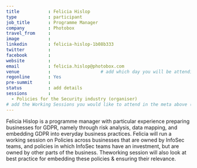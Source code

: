 ```yaml
---
title           : Felicia Hislop
type            : participant
job_title       : Programme Manager
company         : Photobox
travel_from     : 
image           : 
linkedin        : felicia-hislop-1b08b333
twitter         :
facebook        :
website         :
email           : felicia.hislop@photobox.com
venue           :                   # add which day you will be attending: Mon, Tue, Wed, Thu, Fri
regonline       : Yes
pre-summit      :
status          : add details
sessions        : 
  - Policies for the Security industry (organiser)
# add the Working Sessions you would like to attend in the meta above (use the session's title) e.g. sessions (one per line): -Security Playbooks Diagrams -Hackathon Daily Sessions
---
```


Felicia Hislop is a programme manager with particular experience preparing businesses for GDPR, namely through risk analysis, data mapping, and embedding GDPR into everyday business practices. Felicia will run a working session on Policies across businesses that are owned by InfoSec teams, and policies in which InfoSec teams have an investment, but are owned by other parts of the business. Theworking session will also look at best practice for embedding these policies & ensuring their relevance.

